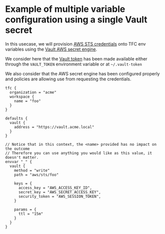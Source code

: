 # Example of multiple variable configuration using a single Vault secret

In this usecase, we will provision [AWS STS credentials](https://docs.aws.amazon.com/STS/latest/APIReference/Welcome.html) onto TFC env variables using the [Vault AWS secret engine](https://www.vaultproject.io/docs/secrets/aws/index.html).

We consider here that the [Vault token](https://learn.hashicorp.com/vault/getting-started/authentication)
has been made available either through the `VAULT_TOKEN` environment variable or at `~/.vault-token`

We also consider that the AWS secret engine has been configured properly and policies are allowing use from requesting the credentials.

```hcl
tfc {
  organization = "acme"
  workspace {
    name = "foo"
  }
}

defaults {
  vault {
    address = "https://vault.acme.local"
  }
}

// Notice that in this context, the <name> provided has no impact on the outcome
// Therefore you can use anything you would like as this value, it doesn't matter.
envvar "_" {
  vault {
    method = "write"
    path = "aws/sts/foo"

    keys = {
      access_key = "AWS_ACCESS_KEY_ID",
      secret_key = "AWS_SECRET_ACCESS_KEY",
      security_token = "AWS_SESSION_TOKEN",
    }

    params = {
      ttl = "15m"
    }
  }
}
```
